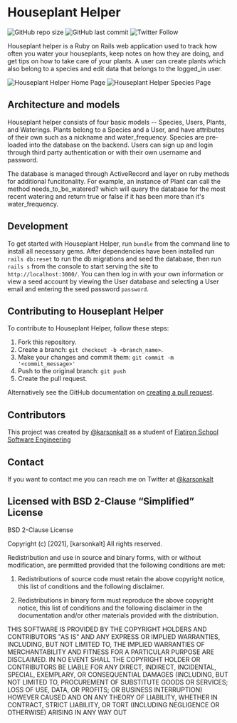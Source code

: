 # Houseplant Helper
![GitHub repo size](https://img.shields.io/github/repo-size/karsonkalt/houseplant_helper)
![GitHub last commit](https://img.shields.io/github/last-commit/karsonkalt/houseplant_helper)
![Twitter Follow](https://img.shields.io/twitter/follow/karsonkalt?style=social)

Houseplant helper is a Ruby on Rails web application used to track how often you water your houseplants, keep notes on how they are doing, and get tips on how to take care of your plants. A user can create plants which also belong to a species and edit data that belongs to the logged_in user.

![Houseplant Helper Home Page](https://res.cloudinary.com/practicaldev/image/fetch/s--Mf2xTfka--/c_limit%2Cf_auto%2Cfl_progressive%2Cq_auto%2Cw_880/https://dev-to-uploads.s3.amazonaws.com/uploads/articles/jgsmbmupn1436kqjjo7z.png)
![Houseplant Helper Species Page](https://res.cloudinary.com/practicaldev/image/fetch/s--1J0BkHhO--/c_limit%2Cf_auto%2Cfl_progressive%2Cq_auto%2Cw_880/https://dev-to-uploads.s3.amazonaws.com/uploads/articles/xox1utgn041xomctguce.png)

## Architecture and models

Houseplant helper consists of four basic models -- Species, Users, Plants, and Waterings. Plants belong to a Species and a User, and have attributes of their own such as a nickname and water_frequency. Species are pre-loaded into the database on the backend. Users can sign up and login through third party authentication or with their own username and password.

The database is managed through ActiveRecord and layer on ruby methods for additional funcitonality. For example, an instance of Plant can call the method needs_to_be_watered? which will query the database for the most recent watering and return true or false if it has been more than it's water_frequency.


## Development

To get started with Houseplant Helper, run `bundle` from the command line to install all necessary gems. After dependencies have been installed run `rails db:reset` to run the db migrations and seed the database, then run `rails s` from the console to start serving the site to `http://localhost:3000/`. You can then log in with your own information or view a seed account by viewing the User database and selecting a User email and entering the seed password `password`.


## Contributing to Houseplant Helper
To contribute to Houseplant Helper, follow these steps:

1. Fork this repository.
2. Create a branch: `git checkout -b <branch_name>`.
3. Make your changes and commit them: `git commit -m '<commit_message>'`
4. Push to the original branch: `git push`
5. Create the pull request.

Alternatively see the GitHub documentation on [creating a pull request](https://help.github.com/en/github/collaborating-with-issues-and-pull-requests/creating-a-pull-request).


## Contributors

This project was created by [@karsonkalt](https://github.com/karsonkalt) as a student of [Flatiron School Software Engineering](https://flatironschool.com/)


## Contact

If you want to contact me you can reach me on Twitter at [@karsonkalt](http://www.twitter.com/karsonkalt)


## Licensed with BSD 2-Clause “Simplified” License

BSD 2-Clause License

Copyright (c) [2021], [karsonkalt]
All rights reserved.

Redistribution and use in source and binary forms, with or without modification, are permitted provided that the following conditions are met:

1. Redistributions of source code must retain the above copyright notice, this list of conditions and the following disclaimer.

2. Redistributions in binary form must reproduce the above copyright notice, this list of conditions and the following disclaimer in the documentation and/or other materials provided with the distribution.

THIS SOFTWARE IS PROVIDED BY THE COPYRIGHT HOLDERS AND CONTRIBUTORS "AS IS" AND ANY EXPRESS OR IMPLIED WARRANTIES, INCLUDING, BUT NOT LIMITED TO, THE IMPLIED WARRANTIES OF MERCHANTABILITY AND FITNESS FOR A PARTICULAR PURPOSE ARE DISCLAIMED. IN NO EVENT SHALL THE COPYRIGHT HOLDER OR CONTRIBUTORS BE LIABLE FOR ANY DIRECT, INDIRECT, INCIDENTAL, SPECIAL, EXEMPLARY, OR CONSEQUENTIAL DAMAGES (INCLUDING, BUT NOT LIMITED TO, PROCUREMENT OF SUBSTITUTE GOODS OR SERVICES; LOSS OF USE, DATA, OR PROFITS; OR BUSINESS INTERRUPTION) HOWEVER CAUSED AND ON ANY THEORY OF LIABILITY, WHETHER IN CONTRACT, STRICT LIABILITY, OR TORT (INCLUDING NEGLIGENCE OR OTHERWISE) ARISING IN ANY WAY OUT 
